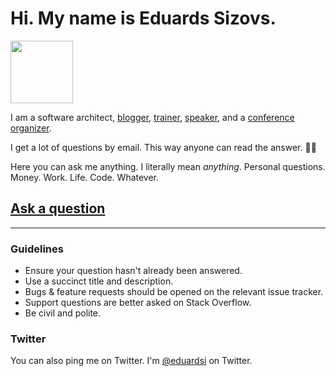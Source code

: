 # Hi. My name is Eduards Sizovs. 

<img src="https://sizovs.net/images/me.png" width="100px" />

I am a software architect, [blogger](https://sizovs.net), [trainer](https://devchampions.com/training/the-principal-developer/), [speaker](https://dev.tube/@eduardsi), and a [conference organizer](https://devternity.com).

I get a lot of questions by email. This way anyone can read the answer. 👨‍💻

Here you can ask me anything. I literally mean *anything*. Personal questions. Money. Work. Life. Code. Whatever.

## [Ask a question](../../issues/new)



---

### Guidelines

- Ensure your question hasn't already been answered.
- Use a succinct title and description.
- Bugs & feature requests should be opened on the relevant issue tracker.
- Support questions are better asked on Stack Overflow.
- Be civil and polite.

### Twitter
You can also ping me on Twitter. I'm [@eduardsi](https://twitter/eduardsi) on Twitter.
